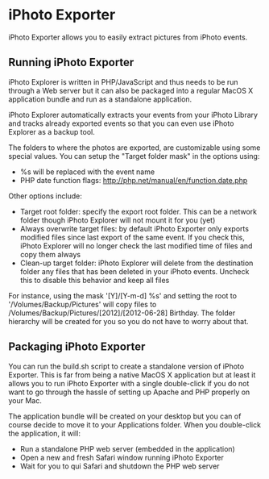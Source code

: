 iPhoto Exporter
===============

iPhoto Exporter allows you to easily extract pictures from iPhoto events.

Running iPhoto Exporter
-----------------------

iPhoto Explorer is written in PHP/JavaScript and thus needs to be run through a Web server but it can also be packaged into a regular MacOS X application bundle and run as a standalone application.

iPhoto Explorer automatically extracts your events from your iPhoto Library and tracks already exported events so that you can even use iPhoto Explorer as a backup tool.

The folders to where the photos are exported, are customizable using some special values. You can setup the "Target folder mask" in the options using:
* %s will be replaced with the event name
* PHP date function flags: http://php.net/manual/en/function.date.php

Other options include:
* Target root folder: specify the export root folder. This can be a network folder though iPhoto Explorer will not mount it for you (yet)
* Always overwrite target files: by default iPhoto Exporter only exports modified files since last export of the same event. If you check this, iPhoto Explorer will no longer check the last modified time of files and copy them always
* Clean-up target folder: iPhoto Explorer will delete from the destination folder any files that has been deleted in your iPhoto events. Uncheck this to disable this behavior and keep all files

For instance, using the mask '[Y]/[Y-m-d] %s' and setting the root to '/Volumes/Backup/Pictures' will copy files to /Volumes/Backup/Pictures/[2012]/[2012-06-28] Birthday. The folder hierarchy will be created for you so you do not have to worry about that.

Packaging iPhoto Exporter
-------------------------

You can run the build.sh script to create a standalone version of iPhoto Exporter. This is far from being a native MacOS X application but at least it allows you to run iPhoto Exporter with a single double-click if you do not want to go through the hassle of setting up Apache and PHP properly on your Mac.

The application bundle will be created on your desktop but you can of course decide to move it to your Applications folder. When you double-click the application, it will:
* Run a standalone PHP web server (embedded in the application)
* Open a new and fresh Safari window running iPhoto Exporter
* Wait for you to qui Safari and shutdown the PHP web server

